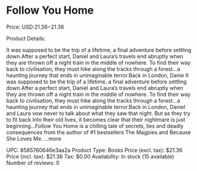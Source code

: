 # Follow You Home

Price: USD:$21.36-$21.36

Product Details:

It was supposed to be the trip of a lifetime, a final adventure before settling down.After a perfect start, Daniel and Laura’s travels end abruptly when they are thrown off a night train in the middle of nowhere. To find their way back to civilisation, they must hike along the tracks through a forest…a haunting journey that ends in unimaginable terror.Back in London, Danie It was supposed to be the trip of a lifetime, a final adventure before settling down.After a perfect start, Daniel and Laura’s travels end abruptly when they are thrown off a night train in the middle of nowhere. To find their way back to civilisation, they must hike along the tracks through a forest…a haunting journey that ends in unimaginable terror.Back in London, Daniel and Laura vow never to talk about what they saw that night. But as they try to fit back into their old lives, it becomes clear that their nightmare is just beginning…Follow You Home is a chilling tale of secrets, lies and deadly consequences from the author of #1 bestsellers The Magpies and Because She Loves Me. ...more

UPC: 8585760646e3aa2a
Product Type: Books
Price (excl. tax): $21.36
Price (incl. tax): $21.36
Tax: $0.00
Availability: In stock (15 available)
Number of reviews: 0